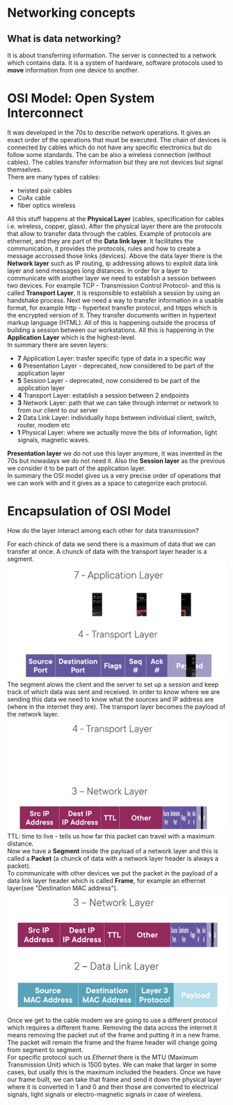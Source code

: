 # Networking concepts
## What is data networking?
It is about transferring information. The server is connected to a network which contains data. It is a system of hardware, software protocols used to **move** information from one device to another.

# OSI Model: Open System Interconnect
It was developed in the 70s to describe network operations. It gives an exact order of the operations that must be executed. 
The chain of devices is connected by cables which do not have any specific electronics but do follow some standards. The can be also a wireless connection (without cables). The cables transfer information but they are not devices but signal themselves. <br/>
There are many types of cables:
- twisted pair cables
- CoAx cable
- fiber optics wireless

All this stuff happens at the **Physical Layer** (cables, specification for cables i.e. wireless, copper, glass).
After the physical layer there are the protocols that allow to transfer data through the cables. Example of protocols are ethernet, and they are part of the **Data link layer**. It facilitates the communication, it provides the protocols, rules and how to create a message accrossed those links (devices). Above the data layer there is the **Network layer** such as IP routing, ip addressing allows to exploit data link layer and send messages long distances. In order for a layer to communicate with another layer we need to establish a session between two devices. For example TCP - Transmission Control Protocol- and this is called **Transport Layer**, it is responsible to establish a session by using an handshake process. Next we need a way to transfer information in a usable format, for example http - hypertext transfer protocol, and htpps which is the encrypted version of it. They transfer documents written in hypertext markup language (HTML). All of this is happening outside the process of building a session between our workstations. All this is happening in the **Application Layer** which is the highest-level.<br/>
In summary there are seven layers:

- **7** Application Layer: trasfer specific type of data in a specific way
- **6** Presentation Layer - deprecated, now considered to be part of the application layer
- **5** Session Layer - deprecated, now considered to be part of the application layer
- **4** Transport Layer: establish a session between 2 endpoints
- **3** Network Layer: path that we can take through internet or network to from our client to our server
- **2** Data Link Layer: individually hops between individual client, switch, router, modem etc
- **1** Physical Layer: where we actually move the bits of information, light signals, magnetic waves.

**Presentation layer** we do not use this layer anymore, it was invented in the 70s but nowadays we do not need it. Also the **Session layer** as the previous we consider it to be part of the application layer.<br>
In summary the OSI model gives us a very precise order of operations that we can work with and it gives as a space to categorize each protocol. <br/>

# Encapsulation of OSI Model
How do the layer interact among each other for data transmission?

For each chinck of data we send there is a maximum of data that we can transfer at once. A chunck of data with the transport layer header is a segment.
![Transport Layer](/network-protocols/imgs/transport-layer.png "Transport Layer")<br/>
The segment alows the client and the server to set up a session and keep track of which data was sent and received. In order to know where we are sending this data we need to know what the sources and IP address are (where in the internet they are). The transport layer becomes the payload of the network layer.
![Network Layer](/network-protocols/imgs/network-layer.png "Network Layer")<br/>
TTL: time to live - tells us how far this packet can travel with a maximum distance. <br/>
Now we have a **Segment** inside the payload of a network layer and this is called a **Packet** (a chunck of data with a network layer header is always a packet).<br/>
To communicate with other devices we put the packet in the payload of a data link layer header which is called **Frame**, for example an ethernet layer(see "Destination MAC address").
![Data Layer](/network-protocols/imgs/data-layer.png "Data Layer")<br/>
Once we get to the cable modem we are going to use a different protocol which requires a different frame. Removing the data across the internet it means removing the packet out of the frame and putting it in a new frame. The packet will remain the frame and the frame header will change going from segment to segment. <br/>
For specific protocol such us *Ethernet* there is the MTU (Maximum Transmission Unit) which is 1500 bytes. We can make that larger in some cases, but usally this is the maximum included the headers. Once we have our frame built, we can take that frame and send it down the physical layer where it is converted in 1 and 0 and then those are converted to electrical signals, light signals or electro-magnetic signals in case of wireless.

